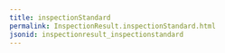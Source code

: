```yaml
---
title: inspectionStandard
permalink: InspectionResult.inspectionStandard.html
jsonid: inspectionresult_inspectionstandard
---
```

